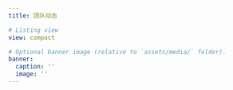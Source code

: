 ```yaml
---
title: 团队动态

# Listing view
view: compact

# Optional banner image (relative to `assets/media/` folder).
banner:
  caption: ''
  image: ''
---
```

